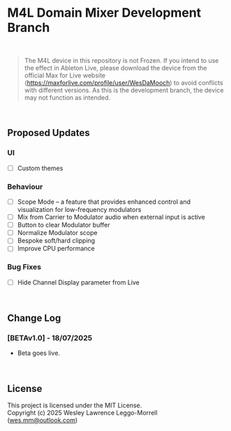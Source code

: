 # M4L Domain Mixer Development Branch

<br>

> The M4L device in this repository is not Frozen. If you intend to use the effect in Ableton Live, please download the device from the official Max for Live website (https://maxforlive.com/profile/user/WesDaMooch) to avoid conflicts with different versions. As this is the development branch, the device may not function as intended.

<br>

## Proposed Updates
### UI
  - [ ] Custom themes

### Behaviour
- [ ] Scope Mode – a feature that provides enhanced control and visualization for low-frequency modulators
- [ ] Mix from Carrier to Modulator audio when external input is active
- [ ] Button to clear Modulator buffer
- [ ] Normalize Modulator scope
- [ ] Bespoke soft/hard clipping
- [ ] Improve CPU performance

### Bug Fixes
- [ ] Hide Channel Display parameter from Live

<br>

## Change Log

### [BETAv1.0] - 18/07/2025
- Beta goes live.

<br>

## License
This project is licensed under the MIT License.  
Copyright (c) 2025 Wesley Lawrence Leggo-Morrell (wes.mm@outlook.com)
